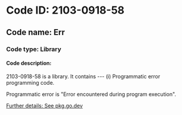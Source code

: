 # Code ID: 2103-0918-58

## Code name: Err

### Code type: Library

#### Code description:
2103-0918-58 is a library. It contains --- (i) Programmatic error programming code.

Programmatic error is "Error encountered during program execution".

[Further details: See pkg.go.dev](https://pkg.go.dev/github.com/qeetell/2103-0918-58)
